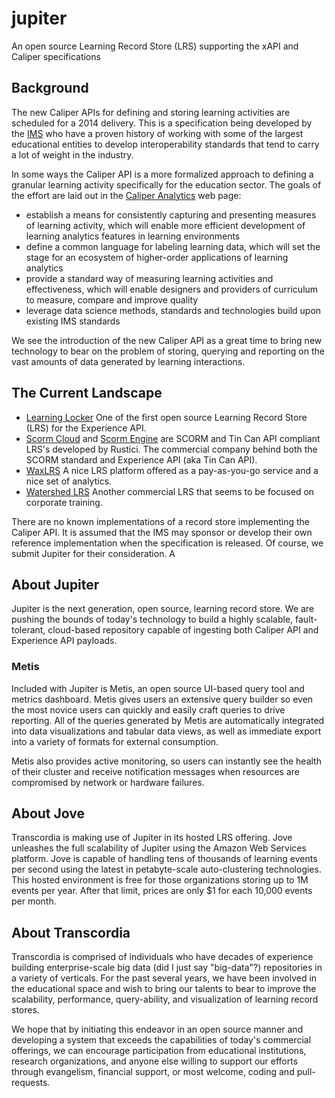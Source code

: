 # jupiter

An open source Learning Record Store (LRS) supporting the xAPI and Caliper specifications

## Background

The new Caliper APIs for defining and storing learning activities are scheduled for a 2014 delivery. This is a specification being developed by the [IMS](http://www.imsglobal.org/) who have a proven history of working with some of the largest educational entities to develop interoperability standards that tend to carry a lot of weight in the industry.

In some ways the Caliper API is a more formalized approach to defining a granular learning activity specifically for the education sector. The goals of the effort are laid out in the [Caliper Analytics](http://www.imsglobal.org/caliper/index.html) web page:

* establish a means for consistently capturing and presenting measures of learning activity, which will enable more efficient development of learning analytics features in learning environments
* define a common language for labeling learning data, which will set the stage for an ecosystem of higher-order applications of learning analytics
* provide a standard way of measuring learning activities and effectiveness, which will enable designers and providers of curriculum to measure, compare and improve quality
* leverage data science methods, standards and technologies build upon existing IMS standards

We see the introduction of the new Caliper API as a great time to bring new technology to bear on the problem of storing, querying and reporting on the vast amounts of data generated by learning interactions.

## The Current Landscape

* [Learning Locker](http://learninglocker.net/)   One of the first open source Learning Record Store (LRS) for the Experience API.
* [Scorm Cloud](http://scorm.com/scorm-solved/scorm-cloud-features/) and [Scorm Engine](http://scorm.com/scorm-solved/scorm-engine/) are SCORM and Tin Can API compliant LRS's developed by Rustici. The commercial company behind both the SCORM standard and Experience API (aka Tin Can API).
* [WaxLRS](http://www.saltbox.com/home.html)  A nice LRS platform offered as a pay-as-you-go service and a nice set of analytics. 
* [Watershed LRS](http://site.watershedlrs.com/)  Another commercial LRS that seems to be focused on corporate training.

There are no known implementations of a record store implementing the Caliper API. It is assumed that the IMS may sponsor or develop their own reference implementation when the specification is released. Of course, we submit Jupiter for their consideration.
                                                 A
## About Jupiter

Jupiter is the next generation, open source, learning record store. We are pushing the bounds of today's technology to build a highly scalable, fault-tolerant, cloud-based repository capable of ingesting both Caliper API and Experience API payloads.

### Metis

Included with Jupiter is Metis, an open source UI-based query tool and metrics dashboard. Metis gives users an extensive query builder so even the most novice users can quickly and easily craft queries to drive reporting. All of the queries generated by Metis are automatically integrated into data visualizations and tabular data views, as well as immediate export into a variety of formats for external consumption.

Metis also provides active monitoring, so users can instantly see the health of their cluster and receive notification messages when resources are compromised by network or hardware failures.

## About Jove

Transcordia is making use of Jupiter in its hosted LRS offering. Jove unleashes the full scalability of Jupiter using the Amazon Web Services platform. Jove is capable of handling tens of thousands of learning events per second using the latest in petabyte-scale auto-clustering technologies. This hosted environment is free for those organizations  storing up to 1M events per year. After that limit, prices are only $1 for each 10,000 events per month.

## About Transcordia

Transcordia is comprised of individuals who have decades of experience building enterprise-scale big data (did I just say "big-data"?) repositories in a variety of verticals. For the past several years, we have been involved in the educational space and wish to bring our talents to bear to improve the scalability, performance, query-ability, and visualization of learning record stores.

We hope that by initiating this endeavor in an open source manner and developing a system that exceeds the capabilities of today's commercial offerings, we can encourage participation from educational institutions, research organizations, and anyone else willing to support our efforts through evangelism, financial support, or most welcome, coding and pull-requests.
